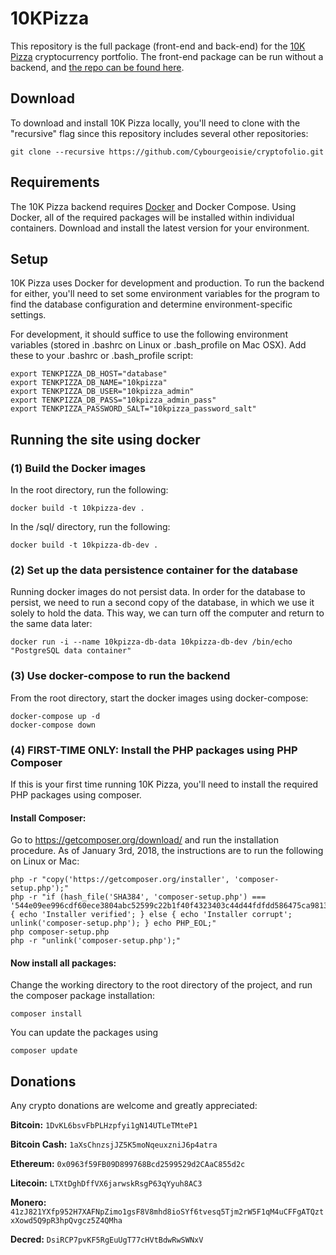 # 10KPizza

This repository is the full package (front-end and back-end) for the [10K Pizza](https://www.10k.pizza) cryptocurrency portfolio. The front-end package can be run without a backend, and [the repo can be found here](https://github.com/Cybourgeoisie/cryptofolio).

## Download

To download and install 10K Pizza locally, you'll need to clone with the "recursive" flag since this repository includes several other repositories:

```git clone --recursive https://github.com/Cybourgeoisie/cryptofolio.git```

## Requirements

The 10K Pizza backend requires [Docker](https://www.docker.com) and Docker Compose. Using Docker, all of the required packages will be installed within individual containers. Download and install the latest version for your environment.

## Setup

10K Pizza uses Docker for development and production. To run the backend for either, you'll need to set some environment variables for the program to find the database configuration and determine environment-specific settings.

For development, it should suffice to use the following environment variables (stored in .bashrc on Linux or .bash_profile on Mac OSX). Add these to your .bashrc or .bash_profile script:

```
export TENKPIZZA_DB_HOST="database"
export TENKPIZZA_DB_NAME="10kpizza"
export TENKPIZZA_DB_USER="10kpizza_admin"
export TENKPIZZA_DB_PASS="10kpizza_admin_pass"
export TENKPIZZA_PASSWORD_SALT="10kpizza_password_salt"
```

## Running the site using docker

### (1) Build the Docker images

In the root directory, run the following:

```docker build -t 10kpizza-dev .```

In the /sql/ directory, run the following:

```docker build -t 10kpizza-db-dev .```

### (2) Set up the data persistence container for the database

Running docker images do not persist data. In order for the database to persist, we need to run a second copy of the database, in which we use it solely to hold the data. This way, we can turn off the computer and return to the same data later:

```docker run -i --name 10kpizza-db-data 10kpizza-db-dev /bin/echo "PostgreSQL data container"```

### (3) Use docker-compose to run the backend

From the root directory, start the docker images using docker-compose:

```
docker-compose up -d
docker-compose down
```

### (4) FIRST-TIME ONLY: Install the PHP packages using PHP Composer

If this is your first time running 10K Pizza, you'll need to install the required PHP packages using composer.

#### Install Composer:

Go to https://getcomposer.org/download/ and run the installation procedure. As of January 3rd, 2018, the instructions are to run the following on Linux or Mac:

```
php -r "copy('https://getcomposer.org/installer', 'composer-setup.php');"
php -r "if (hash_file('SHA384', 'composer-setup.php') === '544e09ee996cdf60ece3804abc52599c22b1f40f4323403c44d44fdfdd586475ca9813a858088ffbc1f233e9b180f061') { echo 'Installer verified'; } else { echo 'Installer corrupt'; unlink('composer-setup.php'); } echo PHP_EOL;"
php composer-setup.php
php -r "unlink('composer-setup.php');"
```

#### Now install all packages:

Change the working directory to the root directory of the project, and run the composer package installation:

```
composer install
```

You can update the packages using

```
composer update
```

## Donations

Any crypto donations are welcome and greatly appreciated:

**Bitcoin:**
```1DvKL6bsvFbPLHzpfyi1gN14UTLeTMteP1```

**Bitcoin Cash:**
```1aXsChnzsjJZ5K5moNqeuxzniJ6p4atra```

**Ethereum:**
```0x0963f59FB09D899768Bcd2599529d2CAaC855d2c```

**Litecoin:**
```LTXtDghDffVX6jarwskRsgP63qYyuh8AC3```

**Monero:**
```41zJ821YXfp952H7XAFNpZimo1gsF8V8mhd8ioSYf6tvesq5Tjm2rW5F1qM4uCFFgATQztxXowd5Q9pR3hpQvgcz5Z4QMha```

**Decred:**
```DsiRCP7pvKF5RgEuUgT77cHVtBdwRwSWNxV```
